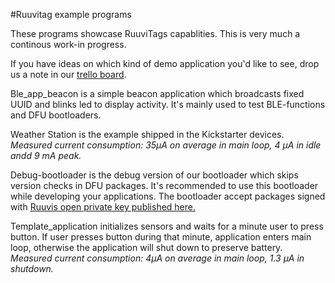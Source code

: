 #Ruuvitag example programs

These programs showcase RuuviTags capablities. This is very much a continous work-in progress.

If you have ideas on which kind of demo application you'd like to see, drop us a note in our [trello board](https://trello.com/b/kz1llpvK/ruuvitag-firmware). 

Ble\_app\_beacon is a simple beacon application which broadcasts fixed UUID and blinks led to display activity.
It's mainly used to test BLE-functions and DFU bootloaders. 

Weather Station is the example shipped in the Kickstarter devices.
_Measured current consumption: 35µA on average in main loop, 4 µA in idle andd 9 mA peak._

Debug-bootloader is the debug version of our bootloader which skips version checks in DFU packages.
It's recommended to use this bootloader while developing your applications. The bootloader accept
packages signed with [Ruuvis open private key published here.](../../../keys/ruuvi-open-private.pem)

Template_application initializes sensors and waits for a minute user to press button. 
If user presses button during that minute, application enters main loop, otherwise 
the application will shut down to preserve battery.
_Measured current consumption: 4µA on average in main loop, 1.3 µA in shutdown._


